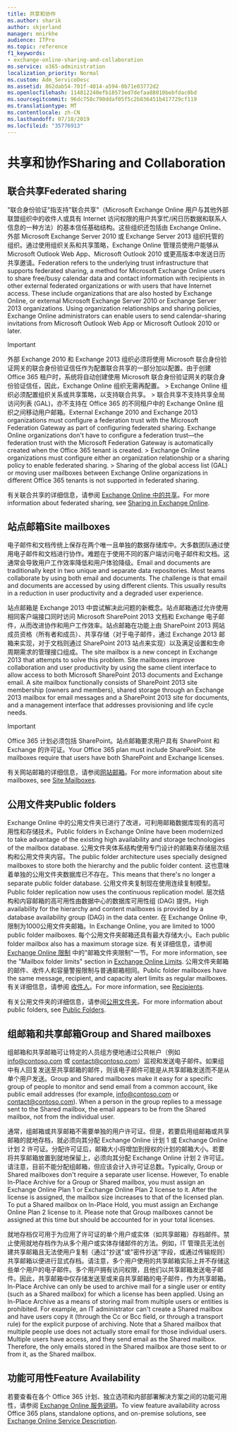 ```yaml
---
title: 共享和协作
ms.author: sharik
author: skjerland
manager: mnirkhe
audience: ITPro
ms.topic: reference
f1_keywords:
- exchange-online-sharing-and-collaboration
ms.service: o365-administration
localization_priority: Normal
ms.custom: Adm_ServiceDesc
ms.assetid: 862dab54-701f-4014-a594-0b71e03772d2
ms.openlocfilehash: 114812240efb18573ed7defaa88010bebfdac0bd
ms.sourcegitcommit: 96dc758c790ddaf05f5c2b836451b417729cf119
ms.translationtype: MT
ms.contentlocale: zh-CN
ms.lasthandoff: 07/18/2019
ms.locfileid: "35776913"
---
```

# <a name="sharing-and-collaboration"></a><span data-ttu-id="7e1f1-102">共享和协作</span><span class="sxs-lookup"><span data-stu-id="7e1f1-102">Sharing and Collaboration</span></span>

## <a name="federated-sharing"></a><span data-ttu-id="7e1f1-103">联合共享</span><span class="sxs-lookup"><span data-stu-id="7e1f1-103">Federated sharing</span></span>

<span data-ttu-id="7e1f1-p101">"联合身份验证"指支持"联合共享"（Microsoft Exchange Online 用户与其他外部联盟组织中的收件人或具有 Internet 访问权限的用户共享忙/闲日历数据和联系人信息的一种方法）的基本信任基础结构。这些组织还包括由 Exchange Online、外部 Microsoft Exchange Server 2010 或 Exchange Server 2013 组织托管的组织。通过使用组织关系和共享策略，Exchange Online 管理员使用户能够从 Microsoft Outlook Web App、Microsoft Outlook 2010 或更高版本中发送日历共享邀请。</span><span class="sxs-lookup"><span data-stu-id="7e1f1-p101">Federation refers to the underlying trust infrastructure that supports federated sharing, a method for Microsoft Exchange Online users to share free/busy calendar data and contact information with recipients in other external federated organizations or with users that have Internet access. These include organizations that are also hosted by Exchange Online, or external Microsoft Exchange Server 2010 or Exchange Server 2013 organizations. Using organization relationships and sharing policies, Exchange Online administrators can enable users to send calendar-sharing invitations from Microsoft Outlook Web App or Microsoft Outlook 2010 or later.</span></span>
  
> [!IMPORTANT]
>  <span data-ttu-id="7e1f1-p102">外部 Exchange 2010 和 Exchange 2013 组织必须将使用 Microsoft 联合身份验证网关的联合身份验证信任作为配置联合共享的一部分加以配置。由于创建 Office 365 租户时，系统将自动创建使用 Microsoft 联合身份验证网关的联合身份验证信任，因此，Exchange Online 组织无需再配置。 >  Exchange Online 组织必须配置组织关系或共享策略，以支持联合共享。 >  联合共享不支持共享全局访问列表 (GAL)，亦不支持在 Office 365 的不同租户中的 Exchange Online 组织之间移动用户邮箱。</span><span class="sxs-lookup"><span data-stu-id="7e1f1-p102">External Exchange 2010 and Exchange 2013 organizations must configure a federation trust with the Microsoft Federation Gateway as part of configuring federated sharing. Exchange Online organizations don't have to configure a federation trust—the federation trust with the Microsoft Federation Gateway is automatically created when the Office 365 tenant is created. >  Exchange Online organizations must configure either an organization relationship or a sharing policy to enable federated sharing. >  Sharing of the global access list (GAL) or moving user mailboxes between Exchange Online organizations in different Office 365 tenants is not supported in federated sharing.</span></span> 
  
<span data-ttu-id="7e1f1-111">有关联合共享的详细信息，请参阅 [Exchange Online 中的共享](https://go.microsoft.com/fwlink/p/?LinkId=271774)。</span><span class="sxs-lookup"><span data-stu-id="7e1f1-111">For more information about federated sharing, see [Sharing in Exchange Online](https://go.microsoft.com/fwlink/p/?LinkId=271774).</span></span>
  
## <a name="site-mailboxes"></a><span data-ttu-id="7e1f1-112">站点邮箱</span><span class="sxs-lookup"><span data-stu-id="7e1f1-112">Site mailboxes</span></span>

<span data-ttu-id="7e1f1-p103">电子邮件和文档传统上保存在两个唯一且单独的数据存储库中。大多数团队通过使用电子邮件和文档进行协作。难题在于使用不同的客户端访问电子邮件和文档。这通常会导致用户工作效率降低和用户体验降级。</span><span class="sxs-lookup"><span data-stu-id="7e1f1-p103">Email and documents are traditionally kept in two unique and separate data repositories. Most teams collaborate by using both email and documents. The challenge is that email and documents are accessed by using different clients. This usually results in a reduction in user productivity and a degraded user experience.</span></span>
  
<span data-ttu-id="7e1f1-p104">站点邮箱是 Exchange 2013 中尝试解决此问题的新概念。站点邮箱通过允许使用相同客户端接口同时访问 Microsoft SharePoint 2013 文档和 Exchange 电子邮件，从而改进协作和用户工作效率。站点邮箱在功能上由 SharePoint 2013 网站成员资格（所有者和成员）、共享存储（对于电子邮件，通过 Exchange 2013 邮箱来实现，对于文档则通过 SharePoint 2013 站点来实现）以及满足设置和生命周期需求的管理接口组成。</span><span class="sxs-lookup"><span data-stu-id="7e1f1-p104">The site mailbox is a new concept in Exchange 2013 that attempts to solve this problem. Site mailboxes improve collaboration and user productivity by using the same client interface to allow access to both Microsoft SharePoint 2013 documents and Exchange email. A site mailbox functionally consists of SharePoint 2013 site membership (owners and members), shared storage through an Exchange 2013 mailbox for email messages and a SharePoint 2013 site for documents, and a management interface that addresses provisioning and life cycle needs.</span></span>
  
> [!IMPORTANT]
> <span data-ttu-id="7e1f1-p105">Office 365 计划必须包括 SharePoint。站点邮箱要求用户具有 SharePoint 和 Exchange 的许可证。</span><span class="sxs-lookup"><span data-stu-id="7e1f1-p105">Your Office 365 plan must include SharePoint. Site mailboxes require that users have both SharePoint and Exchange licenses.</span></span> 
  
<span data-ttu-id="7e1f1-122">有关网站邮箱的详细信息，请参阅[网站邮箱](https://go.microsoft.com/fwlink/p/?LinkId=271789)。</span><span class="sxs-lookup"><span data-stu-id="7e1f1-122">For more information about site mailboxes, see [Site Mailboxes](https://go.microsoft.com/fwlink/p/?LinkId=271789).</span></span>
  
## <a name="public-folders"></a><span data-ttu-id="7e1f1-123">公用文件夹</span><span class="sxs-lookup"><span data-stu-id="7e1f1-123">Public folders</span></span>

<span data-ttu-id="7e1f1-124">Exchange Online 中的公用文件夹已进行了改进，可利用邮箱数据库现有的高可用性和存储技术。</span><span class="sxs-lookup"><span data-stu-id="7e1f1-124">Public folders in Exchange Online have been modernized to take advantage of the existing high availability and storage technologies of the mailbox database.</span></span> <span data-ttu-id="7e1f1-125">公用文件夹体系结构使用专门设计的邮箱来存储层次结构和公用文件夹内容。</span><span class="sxs-lookup"><span data-stu-id="7e1f1-125">The public folder architecture uses specially designed mailboxes to store both the hierarchy and the public folder content.</span></span> <span data-ttu-id="7e1f1-126">这也意味着单独的公用文件夹数据库已不存在。</span><span class="sxs-lookup"><span data-stu-id="7e1f1-126">This means that there's no longer a separate public folder database.</span></span> <span data-ttu-id="7e1f1-127">公用文件夹复制现在使用连续复制模型。</span><span class="sxs-lookup"><span data-stu-id="7e1f1-127">Public folder replication now uses the continuous replication model.</span></span> <span data-ttu-id="7e1f1-128">层次结构和内容邮箱的高可用性由数据中心的数据库可用性组 (DAG) 提供。</span><span class="sxs-lookup"><span data-stu-id="7e1f1-128">High availability for the hierarchy and content mailboxes is provided by a database availability group (DAG) in the data center.</span></span> <span data-ttu-id="7e1f1-129">在 Exchange Online 中, 限制为1000公用文件夹邮箱。</span><span class="sxs-lookup"><span data-stu-id="7e1f1-129">In Exchange Online, you are limited to 1000 public folder mailboxes.</span></span> <span data-ttu-id="7e1f1-130">每个公用文件夹邮箱还具有最大存储大小。</span><span class="sxs-lookup"><span data-stu-id="7e1f1-130">Each public folder mailbox also has a maximum storage size.</span></span> <span data-ttu-id="7e1f1-131">有关详细信息，请参阅 [Exchange Online 限制](exchange-online-limits.md) 中的"邮箱文件夹限制"一节。</span><span class="sxs-lookup"><span data-stu-id="7e1f1-131">For more information, see the "Mailbox folder limits" section in [Exchange Online Limits](exchange-online-limits.md).</span></span> <span data-ttu-id="7e1f1-132">公用文件夹邮箱的邮件、收件人和容量警报限制与普通邮箱相同。</span><span class="sxs-lookup"><span data-stu-id="7e1f1-132">Public folder mailboxes have the same message, recipient, and capacity alert limits as regular mailboxes.</span></span> <span data-ttu-id="7e1f1-133">有关详细信息，请参阅 [收件人](recipients.md)。</span><span class="sxs-lookup"><span data-stu-id="7e1f1-133">For more information, see [Recipients](recipients.md).</span></span> 
  
<span data-ttu-id="7e1f1-134">有关公用文件夹的详细信息，请参阅[公用文件夹](https://go.microsoft.com/fwlink/p/?LinkId=271790)。</span><span class="sxs-lookup"><span data-stu-id="7e1f1-134">For more information about public folders, see [Public Folders](https://go.microsoft.com/fwlink/p/?LinkId=271790).</span></span>
  
## <a name="group-and-shared-mailboxes"></a><span data-ttu-id="7e1f1-135">组邮箱和共享邮箱</span><span class="sxs-lookup"><span data-stu-id="7e1f1-135">Group and Shared mailboxes</span></span>

<span data-ttu-id="7e1f1-p107">组邮箱和共享邮箱可让特定的人员组方便地通过公共帐户（例如 info@contoso.com 或 contact@contoso.com）监视和发送电子邮件。如果组中有人回复发送至共享邮箱的邮件，则该电子邮件可能是从共享邮箱发送而不是从单个用户发送。</span><span class="sxs-lookup"><span data-stu-id="7e1f1-p107">Group and Shared mailboxes make it easy for a specific group of people to monitor and send email from a common account, like public email addresses (for example, info@contoso.com or contact@contoso.com). When a person in the group replies to a message sent to the Shared mailbox, the email appears to be from the Shared mailbox, not from the individual user.</span></span>
  
<span data-ttu-id="7e1f1-p108">通常，组邮箱或共享邮箱不需要单独的用户许可证。但是，若要启用组邮箱或共享邮箱的就地存档，就必须向其分配 Exchange Online 计划 1 或 Exchange Online 计划 2 许可证。分配许可证后，邮箱大小将增加到授权的计划的邮箱大小。若要将共享邮箱放置到就地保留上，必须向其分配 Exchange Online 计划 2 许可证。请注意，目前不能分配组邮箱，但应该会计入许可证总数。</span><span class="sxs-lookup"><span data-stu-id="7e1f1-p108">Typically, Group or Shared mailboxes don't require a separate user license. However, To enable In-Place Archive for a Group or Shared mailbox, you must assign an Exchange Online Plan 1 or Exchange Online Plan 2 license to it. After the license is assigned, the mailbox size increases to that of the licensed plan. To put a Shared mailbox on In-Place Hold, you must assign an Exchange Online Plan 2 license to it. Please note that Group mailboxes cannot be assigned at this time but should be accounted for in your total licenses.</span></span>
  
<span data-ttu-id="7e1f1-p109">就地存档仅可用于为应用了许可证的单个用户或实体（如共享邮箱）存档邮件。禁止使用就地存档作为从多个用户或实体存储邮件的方法。例如，IT 管理员无法创建共享邮箱且无法使用户复制（通过"抄送"或"密件抄送"字段，或通过传输规则）共享邮箱以便进行显式存档。请注意，多个用户使用的共享邮箱实际上并不存储这些单个用户的电子邮件。多个用户拥有访问权限，且他们以共享邮箱发送电子邮件。因此，共享邮箱中仅存储发送至或来自共享邮箱的电子邮件，作为共享邮箱。</span><span class="sxs-lookup"><span data-stu-id="7e1f1-p109">In-Place Archive can only be used to archive mail for a single user or entity (such as a Shared mailbox) for which a license has been applied. Using an In-Place Archive as a means of storing mail from multiple users or entities is prohibited. For example, an IT administrator can't create a Shared mailbox and have users copy it (through the Cc or Bcc field, or through a transport rule) for the explicit purpose of archiving. Note that a Shared mailbox that multiple people use does not actually store email for those individual users. Multiple users have access, and they send email as the Shared mailbox. Therefore, the only emails stored in the Shared mailbox are those sent to or from it, as the Shared mailbox.</span></span>
  
## <a name="feature-availability"></a><span data-ttu-id="7e1f1-149">功能可用性</span><span class="sxs-lookup"><span data-stu-id="7e1f1-149">Feature Availability</span></span>

<span data-ttu-id="7e1f1-150">若要查看在各个 Office 365 计划、独立选项和内部部署解决方案之间的功能可用性，请参阅 [Exchange Online 服务说明](exchange-online-service-description.md)。</span><span class="sxs-lookup"><span data-stu-id="7e1f1-150">To view feature availability across Office 365 plans, standalone options, and on-premise solutions, see [Exchange Online Service Description](exchange-online-service-description.md).</span></span>
  

